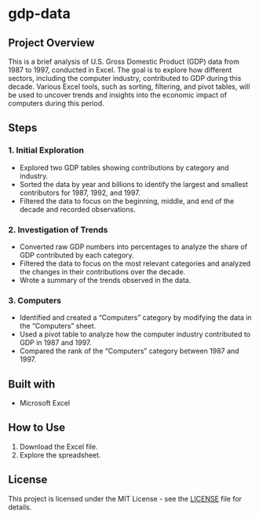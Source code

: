 # gdp-data

## Project Overview

This is a brief analysis of U.S. Gross Domestic Product (GDP) data from 1987 to 1997, conducted in Excel. The goal is to explore how different sectors, including the computer industry, contributed to GDP during this decade. Various Excel tools, such as sorting, filtering, and pivot tables, will be used to uncover trends and insights into the economic impact of computers during this period.

## Steps

### 1. **Initial Exploration**
   - Explored two GDP tables showing contributions by category and industry.
   - Sorted the data by year and billions to identify the largest and smallest contributors for 1987, 1992, and 1997.
   - Filtered the data to focus on the beginning, middle, and end of the decade and recorded observations.

### 2. **Investigation of Trends**
   - Converted raw GDP numbers into percentages to analyze the share of GDP contributed by each category.
   - Filtered the data to focus on the most relevant categories and analyzed the changes in their contributions over the decade.
   - Wrote a summary of the trends observed in the data.

### 3. **Computers**
   - Identified and created a “Computers” category by modifying the data in the “Computers” sheet.
   - Used a pivot table to analyze how the computer industry contributed to GDP in 1987 and 1997.
   - Compared the rank of the “Computers” category between 1987 and 1997.

## Built with
- Microsoft Excel

## How to Use
1. Download the Excel file.
2. Explore the spreadsheet.

## License
This project is licensed under the MIT License - see the [LICENSE](LICENSE) file for details.
